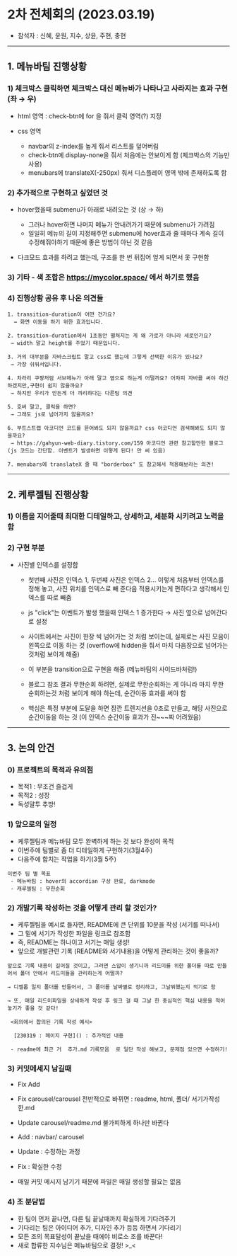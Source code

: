 # 2차 전체회의 (2023.03.19)

- 참석자 : 신혜, 윤원, 지수, 상윤, 주현, 충현

---

## 1. 메뉴바팀 진행상황

### 1) 체크박스 클릭하면 체크박스 대신 메뉴바가 나타나고 사라지는 효과 구현 (좌 → 우)

- html 영역 : check-btn에 for 을 줘서 클릭 영역(?) 지정

- css 영역
    - navbar의 z-index를 높게 줘서 리스트를 덮어버림
    - check-btn에 display-none을 줘서 처음에는 안보이게 함 (체크박스의 기능만 사용)
    - menubars에 translateX(-250px) 줘서 디스플레이 영역 밖에 존재하도록 함


### 2) 추가적으로 구현하고 싶었던 것
 
- hover했을때 submenu가 아래로 내려오는 것 (상 → 하)

    - 그러나 hover하면 나머지 메뉴가 안내려가기 때문에 submenu가 가려짐
    - 일일히 메뉴의 길이 지정해주면 submenu에 hover효과 줄 때마다 계속 길이 수정해줘야하기 때문에 좋은 방법이 아닌 것 같음

- 다크모드 효과를 하려고 했는데, 구조를 한 번 뒤집어 엎게 되면서 못 구현함
    
### 3) 기타 - 색 조합은 https://mycolor.space/ 에서 하기로 했음

### 4) 진행상황 공유 후 나온 의견들
```
1. transition-duration이 어떤 건가요? 
  → 화면 이동을 하기 위한 효과입니다.

2. transition-duration에서 1초동안 펼쳐지는 게 왜 가로가 아니라 세로인가요?
 → width 말고 height를 주었기 때문입니다.

3. 거의 대부분을 자바스크립트 말고 css로 했는데 그렇게 선택한 이유가 있나요? 
 → 가장 쉬워서입니다.

4. 차라리 쿠팡처럼 서브메뉴가 아래 말고 옆으로 하는게 어떨까요? 어차피 자바를 써야 하긴 하겠지만,구현이 쉽지 않을까요?
 → 하지만 우리가 만든게 더 까리하다는 다른팀 의견

5. 호버 말고, 클릭을 하면? 
 → 그래도 js로 넘어가지 않을까요?

6. 부트스트랩 아코디언 코드를 뜯어봐도 되지 않을까요? css 아코디언 검색해봐도 되지 않을까요?
 → https://gahyun-web-diary.tistory.com/159 아코디언 관련 참고할만한 블로그 (js 코드는 간단함. 이벤트가 발생하면 이렇게 된다! 만 써 있음)

7. menubars에 translateX 줄 때 "borderbox" 도 참고해서 적용해보라는 의견!
```
---

## 2. 케루젤팀 진행상황

### 1) 이름을 지어줄때 최대한 디테일하고, 상세하고, 세분화 시키려고 노력을 함

### 2) 구현 부분

- 사진별 인덱스를 설정함

    - 첫번째 사진은 인덱스 1, 두번쨰 사진은 인덱스 2... 이렇게 처음부터 인덱스를 정해 놓고, 사진 위치를 인덱스로 빼 준다음 적용시키는게 편하다고 생각해서 인덱스를 따로 빼줌

    - js "click"는 이벤트가 발생 했을때 인덱스 1 증가한다 → 사진 옆으로 넘어간다로 설정

    - 사이트에서는 사진이 한장 씩 넘어가는 것 처럼 보이는데, 실제로는 사진 모음이 왼쪽으로 이동 하는 것 (overflow에 hidden을 줘서 마치 다음장으로 넘어가는 것처럼 보이게 해줌)

    - 이 부분을 transition으로 구현을 해줌 (메뉴바팀의 사이드바처럼!)

    - 블로그 참조 결과 무한순회 하려면, 실제로 무한순회하는 게 아니라 마치 무한 순회하는것 처럼 보이게 해야 하는데, 순간이동 효과를 써야 함

    - 핵심은 특정 부분에 도달을 하면 잠깐 트렌지션을 0초로 만들고, 해당 사진으로 순간이동을 하는 것 (이 인덱스 순간이동 효과가 진~~~짜 어려웠음)

---
## 3. 논의 안건

### 0) 프로젝트의 목적과 유의점
- 목적1 : 무조건 즐겁게
- 목적2 : 성장
- 독성말투 추방!

### 1) 앞으로의 일정
- 케루젤팀과 메뉴바팀 모두 완벽하게 하는 것 보다 완성이 목적
- 이번주에 팀별로 좀 더 디테일하게 구현하기(3월4주)
- 다음주에 합치는 작업을 하기(3월 5주)


```
이번주 팀 별 목표
 - 메뉴바팀 : hover의 accordian 구상 완료, darkmode
 - 캐루젤팀 : 무한순회
```
 
### 2) 개발기록 작성하는 것을 어떻게 관리 할 것인가?


- 케루젤팀을 예시로 들자면, README에 큰 단위를 10분을 작성 (서기를 떠나서)
- 그 밑에 서기가 작성한 파일을 링크로 참조함
- 즉, README는 하나이고 서기는 매일 생성!
- 앞으로 개발관련 기록 (README와 서기내용)을 어떻게 관리하는 것이 좋을까?

```
앞으로 기록 내용이 길어질 것이고, 그러면 스압이 생기니까 리드미를 위한 폴더를 따로 만들어서 폴더 안에서 리드미들을 관리하는게 어떨까?

→ 디벨롭 일지 폴더를 만들어서, 그 폴더를 날짜별로 정리하고, 그날뭐했는지 적기로 함

→ 또, 매일 리드미파일을 상세하게 작성 후 링크 걸 때 그날 한 중심적인 핵심 내용을 적어 놓기가 좋을 것 같다!

 <회의에서 합의된 기록 작성 예시>

  [230319 : 페이지 구현]() : 추가적인 내용

 - readme에 최근 거  추가.md 기록모음  로 일단 작성 해보고, 문제점 있으면 수정하기!
```

 ### 3) 커밋메세지 남길때
 - Fix Add 
 - Fix carousel/carousel 전반적으로 바뀌면 : readme, html, 폴더/ 서기가작성한.md
 - Update carousel/readme.md 불가피하게 하나만 바뀐다
 - Add : navbar/ carousel
 - Update : 수정하는 과정
 - Fix : 확실한 수정

 - 매일 커밋 메시지 남기기 때문에 파일은 매일 생성할 필요는 없음 

### 4) 조 분담법
 - 한 팀이 먼저 끝나면, 다른 팀 끝날때까지 확실하게 기다려주기 
 - 기다리는 팀은 아이디어 추가, 디자인 추가 등등 하면서 기다리기
 - 모든 조의 목표달성이 끝났을 때에야 비로소 조를 바꾼다!
 - 새로 합류한 지수님은 메뉴바팀으로 결정! >_<